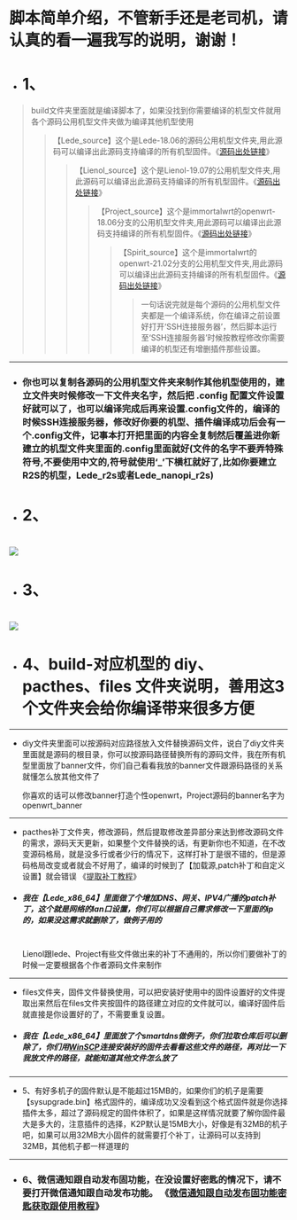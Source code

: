 # 脚本简单介绍，不管新手还是老司机，请认真的看一遍我写的说明，谢谢！
- # 1、
>build文件夹里面就是编译脚本了，如果没找到你需要编译的机型文件就用各个源码公用机型文件夹做为编译其他机型使用<br>
>> 【Lede_source】这个是Lede-18.06的源码公用机型文件夹,用此源码可以编译出此源码支持编译的所有机型固件。《[源码出处链接](https://github.com/coolsnowwolf/lede)》
>>> 【Lienol_source】这个是Lienol-19.07的公用机型文件夹,用此源码可以编译出此源码支持编译的所有机型固件。《[源码出处链接](https://github.com/Lienol/openwrt)》
>>>> 【Project_source】这个是immortalwrt的openwrt-18.06分支的公用机型文件夹,用此源码可以编译出此源码支持编译的所有机型固件。《[源码出处链接](https://github.com/immortalwrt/immortalwrt)》
>>>>> 【Spirit_source】这个是immortalwrt的openwrt-21.02分支的公用机型文件夹,用此源码可以编译出此源码支持编译的所有机型固件。《[源码出处链接](https://github.com/immortalwrt/immortalwrt)》
>>>>>> 一句话说完就是每个源码的公用机型文件夹都是一个编译系统，你在编译之前设置好打开‘SSH连接服务器’，然后脚本运行至‘SSH连接服务器’时候按教程修改你需要编译的机型还有增删插件那些设置。
----
- ### 你也可以复制各源码的公用机型文件夹来制作其他机型使用的，建立文件夹时候修改一下文件夹名字，然后把 .config 配置文件设置好就可以了，也可以编译完成后再来设置.config文件的，编译的时候SSH连接服务器，修改好你要的机型、插件编译成功后会有一个.config文件，记事本打开把里面的内容全复制然后覆盖进你新建立的机型文件夹里面的.config里面就好(文件的名字不要弄特殊符号,不要使用中文的,符号就使用‘_’下横杠就好了,比如你要建立R2S的机型，Lede_r2s或者Lede_nanopi_r2s)
- # 2、<br>
# <img src="https://github.com/danshui-git/shuoming/blob/master/doc/x221.png" />
#
- # 3、<br>
# <img src="https://github.com/danshui-git/shuoming/blob/master/doc/3321.png" />
#
- # 4、build-对应机型的 diy、pacthes、files 文件夹说明，善用这3个文件夹会给你编译带来很多方便
----
- diy文件夹里面可以按源码对应路径放入文件替换源码文件，说白了diy文件夹里面就是源码的根目录，你可以按源码路径替换所有的源码文件，我在所有机型里面放了banner文件，你们自己看看我放的banner文件跟源码路径的关系就懂怎么放其他文件了<br>


    你喜欢的话可以修改banner打造个性openwrt，Project源码的banner名字为openwrt_banner<br>

----
- pacthes补丁文件夹，修改源码，然后提取修改差异部分来达到修改源码文件的需求，源码天天更新，如果整个文件替换的话，有更新你也不知道，在不改变源码格局，就是没多行或者少行的情况下，这样打补丁是很不错的，但是源码格局改变或者就会不好用了，编译的时候到了【加载源,patch补丁和自定义设置】就会错误 《[提取补丁教程](https://github.com/danshui-git/shuoming/blob/master/buding.md)》 <br>
- #####    我在【Lede_x86_64】里面做了个增加DNS、网关、IPV4广播的patch补丁，这个就是网络的lan口设置，你们可以根据自己需求修改一下里面的ip的，如果没这需求就删除了，做例子用的<br><br>

    Lienol跟lede、Project有些文件做出来的补丁不通用的，所以你们要做补丁的时候一定要根据各个作者源码文件来制作
----
- files文件夹，固件文件替换使用，可以把安装好使用中的固件设置好的文件提取出来然后在files文件夹按固件的路径建立对应的文件就可以，编译好固件后就直接是你设置好的了，不需要重复设置。<br>
    
- #####    我在【Lede_x86_64】里面放了个smartdns做例子，你们拉取仓库后可以删除了，你们用[WinSCP](https://winscp.net/eng/download.php)连接安装好的固件去看看这些文件的路径，再对比一下我放文件的路径，就能知道其他文件怎么放了
----
- 5、有好多机子的固件默认是不能超过15MB的，如果你们的机子是需要【sysupgrade.bin】格式固件的，编译成功又没看到这个格式固件就是你选择插件太多，超过了源码规定的固件体积了，如果是这样情况就要了解你固件最大是多大的，注意插件的选择，K2P默认是15MB大小，好像是有32MB的机子吧，如果可以用32MB大小固件的就需要打个补丁，让源码可以支持到32MB，其他机子都一样道理的
----
- ### 6、微信通知跟自动发布固功能，在没设置好密匙的情况下，请不要打开微信通知跟自动发布功能。 《[微信通知跟自动发布固功能密匙获取跟使用教程](https://github.com/danshui-git/shuoming/blob/master/ms.md)》 
